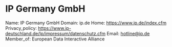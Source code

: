 
# IP Germany GmbH

Name: IP Germany GmbH
Domain: ip.de
Home: https://www.ip.de/index.cfm
Privacy_policy: https://www.ip-deutschland.de/lp/impressum/datenschutz.cfm
Email: hotline@ip.de
Member_of: European Data Interactive Alliance
